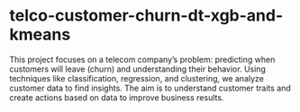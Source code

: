 # telco-customer-churn-dt-xgb-and-kmeans
This project focuses on a telecom company’s problem: predicting when customers will leave (churn) and understanding their behavior. Using techniques like classification, regression, and clustering, we analyze customer data to find insights. The aim is to understand customer traits and create actions based on data to improve business results.
